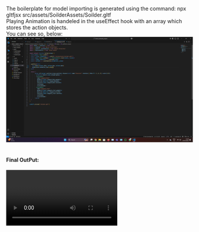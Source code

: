 The boilerplate for model importing is generated using the command: npx gltfjsx src/assets/SoilderAssets/Soilder.gltf 
<br>
Playing Animation is handeled in the useEffect hook with an array which stores the action objects.
<br>
You can see so, below:
<img src="./public/CodeSnippets/Screenshot(91).png">
<br>
<br>
<h4>Final OutPut:</h4>
<video src="https://github.com/user-attachments/assets/b0ac06f6-d061-44d5-91b0-226fbc66afdd"></video>
